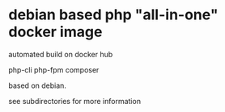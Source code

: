 debian based php "all-in-one" docker image
============================================

automated build on docker hub

php-cli
php-fpm
composer

based on debian.

see subdirectories for more information
